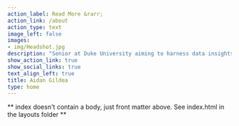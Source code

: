 ```yaml
---
action_label: Read More &rarr;
action_link: /about
action_type: text
image_left: false
images:
- img/Headshot.jpg
description: "Senior at Duke University aiming to harness data insights for the the improvement of human health + well-being."
show_action_link: true
show_social_links: true
text_align_left: true
title: Aidan Gildea
type: home
---
```


** index doesn't contain a body, just front matter above.
See index.html in the layouts folder **
